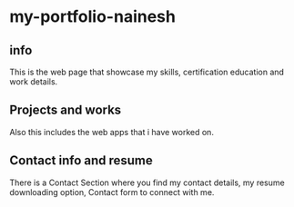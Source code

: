 # my-portfolio-nainesh
## info
This is the web page that showcase my skills, certification education and work details.
## Projects and works
Also this includes the web apps that i have worked on.
## Contact info and resume
There is a Contact Section where you find  my contact details, my resume downloading option, Contact form to connect with me.
